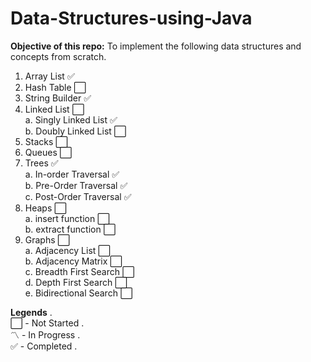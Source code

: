 # Data-Structures-using-Java

**Objective of this repo:** To implement the following data structures and concepts from scratch.

1. Array List :white_check_mark:
2. Hash Table :white_large_square:
3. String Builder :white_check_mark:
4. Linked List :white_large_square:  
    a. Singly Linked List :white_check_mark:  
    b. Doubly Linked List :white_large_square:  
5. Stacks :white_large_square:
6. Queues :white_large_square:
7. Trees :white_check_mark:  
    a. In-order Traversal :white_check_mark:  
    b. Pre-Order Traversal :white_check_mark:  
    c. Post-Order Traversal :white_check_mark:  
8. Heaps :white_large_square:  
    a. insert function :white_large_square:  
    b. extract function :white_large_square:  
9. Graphs :white_large_square:  
    a. Adjacency List :white_large_square:  
    b. Adjacency Matrix :white_large_square:  
    c. Breadth First Search :white_large_square:  
    d. Depth First Search :white_large_square:  
    e. Bidirectional Search :white_large_square:  
    
      
**Legends** .   
:white_large_square: - Not Started .  
:part_alternation_mark:	- In Progress .  
:white_check_mark:	- Completed .  
